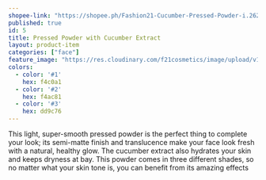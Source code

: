 ```yaml
---
shopee-link: "https://shopee.ph/Fashion21-Cucumber-Pressed-Powder-i.26222223.826165512"
published: true
id: 5
title: Pressed Powder with Cucumber Extract
layout: product-item
categories: ["face"]
feature_image: "https://res.cloudinary.com/f21cosmetics/image/upload/v1492504988/pressedPowder-cucumber.jpg"
colors:
  - color: '#1'
    hex: f4c0a1
  - color: '#2'
    hex: f4ac81
  - color: '#3'
    hex: dd9c76
---
```

This light, super-smooth pressed powder is the perfect thing to complete your look; its semi-matte finish and translucence make your face look fresh with a natural, healthy glow. The cucumber extract also hydrates your skin and keeps dryness at bay. This powder comes in three different shades, so no matter what your skin tone is, you can benefit from its amazing effects
